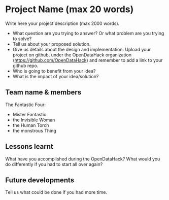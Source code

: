 # Project Name (max 20 words)

Write here your project description (max 2000 words). 

- What question are you trying to answer? Or what problem are you trying to solve? 
- Tell us about your proposed solution. 
- Give us details about the design and implementation. Upload your project on github, under the OpenDataHack organization (https://github.com/OpenDataHack) and remember to add a link to your github repo.
- Who is going to benefit from your idea?
- What is the impact of your idea/solution?

## Team name & members
The Fantastic Four:

- Mister Fantastic
- the Invisible Woman
- the Human Torch
- the monstrous Thing 

## Lessons learnt
What have you accomplished during the OpenDataHack? What would you do differently if you had to start all over again?

## Future developments
Tell us what could be done if you had more time.
